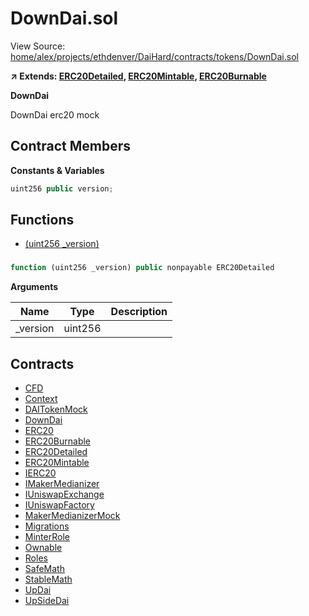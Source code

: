 # DownDai.sol

View Source: [home/alex/projects/ethdenver/DaiHard/contracts/tokens/DownDai.sol](../home/alex/projects/ethdenver/DaiHard/contracts/tokens/DownDai.sol)

**↗ Extends: [ERC20Detailed](ERC20Detailed.md), [ERC20Mintable](ERC20Mintable.md), [ERC20Burnable](ERC20Burnable.md)**

**DownDai**

DownDai erc20 mock

## Contract Members
**Constants & Variables**

```js
uint256 public version;

```

## Functions

- [(uint256 _version)](#)

### 

```js
function (uint256 _version) public nonpayable ERC20Detailed 
```

**Arguments**

| Name        | Type           | Description  |
| ------------- |------------- | -----|
| _version | uint256 |  | 

## Contracts

* [CFD](CFD.md)
* [Context](Context.md)
* [DAITokenMock](DAITokenMock.md)
* [DownDai](DownDai.md)
* [ERC20](ERC20.md)
* [ERC20Burnable](ERC20Burnable.md)
* [ERC20Detailed](ERC20Detailed.md)
* [ERC20Mintable](ERC20Mintable.md)
* [IERC20](IERC20.md)
* [IMakerMedianizer](IMakerMedianizer.md)
* [IUniswapExchange](IUniswapExchange.md)
* [IUniswapFactory](IUniswapFactory.md)
* [MakerMedianizerMock](MakerMedianizerMock.md)
* [Migrations](Migrations.md)
* [MinterRole](MinterRole.md)
* [Ownable](Ownable.md)
* [Roles](Roles.md)
* [SafeMath](SafeMath.md)
* [StableMath](StableMath.md)
* [UpDai](UpDai.md)
* [UpSideDai](UpSideDai.md)
